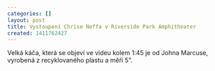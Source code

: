 ```yaml
---
categories: []
layout: post
title: Vystoupení Chrise Neffa v Riverside Park Amphitheater
created: 1411762427
---
```

<p>Velká káča, která se objeví ve videu kolem 1:45 je od Johna Marcuse, vyrobená z recyklovaného plastu a měří 5".</p>

<p><div class="youtube-player" data-id="0uVGewsmP1U"></div></p>
